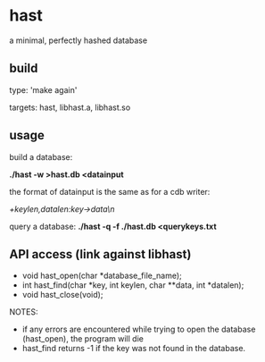 hast
====

a minimal, perfectly hashed database

build
-----
type: 'make again'

targets: hast, libhast.a, libhast.so

usage
-----

build a database: 

**./hast -w >hast.db <datainput**

the format of datainput is the same as for a cdb writer:

*+keylen,datalen:key->data\\n*

query a database: **./hast -q -f ./hast.db <querykeys.txt**

API access (link against libhast)
---------------------
* void hast_open(char *database_file_name);
* int hast_find(char *key, int keylen, char **data, int *datalen);
* void hast_close(void);

NOTES:

* if any errors are encountered while trying to open the database (hast_open), the program will die
* hast_find returns -1 if the key was not found in the database.

